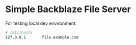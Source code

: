 # Simple Backblaze File Server

For testing local dev environment:

```bash
# /etc/hosts
127.0.0.1       file.example.com
```
